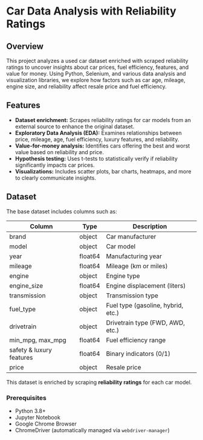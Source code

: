 # Car Data Analysis with Reliability Ratings

## Overview

This project analyzes a used car dataset enriched with scraped reliability ratings to uncover insights about car prices, fuel efficiency, features, and value for money. Using Python, Selenium, and various data analysis and visualization libraries, we explore how factors such as car age, mileage, engine size, and reliability affect resale price and fuel efficiency.

## Features

- **Dataset enrichment:** Scrapes reliability ratings for car models from an external source to enhance the original dataset.
- **Exploratory Data Analysis (EDA):** Examines relationships between price, mileage, age, fuel efficiency, luxury features, and reliability.
- **Value-for-money analysis:** Identifies cars offering the best and worst value based on reliability and price.
- **Hypothesis testing:** Uses t-tests to statistically verify if reliability significantly impacts car prices.
- **Visualizations:** Includes scatter plots, bar charts, heatmaps, and more to clearly communicate insights.

## Dataset

The base dataset includes columns such as:

| Column                  | Type     | Description                        |
|-------------------------|----------|----------------------------------|
| brand                   | object   | Car manufacturer                 |
| model                   | object   | Car model                       |
| year                    | float64  | Manufacturing year               |
| mileage                 | float64  | Mileage (km or miles)            |
| engine                  | object   | Engine type                     |
| engine_size             | float64  | Engine displacement (liters)     |
| transmission            | object   | Transmission type                |
| fuel_type               | object   | Fuel type (gasoline, hybrid, etc.) |
| drivetrain              | object   | Drivetrain type (FWD, AWD, etc.)|
| min_mpg, max_mpg        | float64  | Fuel efficiency range            |
| safety & luxury features| float64  | Binary indicators (0/1)          |
| price                   | object   | Resale price                    |

This dataset is enriched by scraping **reliability ratings** for each car model.

### Prerequisites

- Python 3.8+
- Jupyter Notebook
- Google Chrome Browser
- ChromeDriver (automatically managed via `webdriver-manager`)

